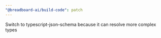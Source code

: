 ```yaml
---
"@breadboard-ai/build-code": patch
---
```


Switch to typescript-json-schema because it can resolve more complex types
